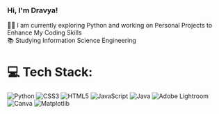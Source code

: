 ### Hi, I'm Dravya!

👨‍💻 I am currently exploring Python and working on Personal Projects to Enhance My Coding Skills<br/>
📚 Studying Information Science Engineering<br/>

<!--![Dravya's GitHub stats](https://github-readme-stats.vercel.app/api?username=reddydravya&show_icons=true&theme=transparent)


## 🌐 Socials:
[![Instagram](https://img.shields.io/badge/Instagram-%23E4405F.svg?logo=Instagram&logoColor=white)](https://instagram.com/dravya_) [![LinkedIn](https://img.shields.io/badge/LinkedIn-%230077B5.svg?logo=linkedin&logoColor=white)](https://linkedin.com/in/www.linkedin.com/in/dravya-b-reddy) [![Pinterest](https://img.shields.io/badge/Pinterest-%23E60023.svg?logo=Pinterest&logoColor=white)](https://pinterest.com/drav_2005) [![X](https://img.shields.io/badge/X-black.svg?logo=X&logoColor=white)](https://x.com/@BreddyDravya) [![email](https://img.shields.io/badge/Email-D14836?logo=gmail&logoColor=white)](mailto:dravya.breddy@gmail.com) -->

# 💻 Tech Stack:
![Python](https://img.shields.io/badge/python-3670A0?style=flat&logo=python&logoColor=ffdd54) ![CSS3](https://img.shields.io/badge/css3-%231572B6.svg?style=flat&logo=css3&logoColor=white) ![HTML5](https://img.shields.io/badge/html5-%23E34F26.svg?style=flat&logo=html5&logoColor=white) ![JavaScript](https://img.shields.io/badge/javascript-%23323330.svg?style=flat&logo=javascript&logoColor=%23F7DF1E) ![Java](https://img.shields.io/badge/java-%23ED8B00.svg?style=flat&logo=openjdk&logoColor=white) ![Adobe Lightroom](https://img.shields.io/badge/Adobe%20Lightroom-31A8FF.svg?style=flat&logo=Adobe%20Lightroom&logoColor=white) ![Canva](https://img.shields.io/badge/Canva-%2300C4CC.svg?style=flat&logo=Canva&logoColor=white) ![Matplotlib](https://img.shields.io/badge/Matplotlib-%23ffffff.svg?style=flat&logo=Matplotlib&logoColor=black)


<!-- # 📊 GitHub Stats:
![](https://github-readme-stats.vercel.app/api?username=reddydravya&theme=dark&hide_border=false&include_all_commits=false&count_private=false)<br/>
![](https://github-readme-streak-stats.herokuapp.com/?user=reddydravya&theme=dark&hide_border=false)<br/>
![](https://github-readme-stats.vercel.app/api/top-langs/?username=reddydravya&theme=dark&hide_border=false&include_all_commits=false&count_private=false&layout=compact)

---
[![](https://visitcount.itsvg.in/api?id=reddydravya&icon=0&color=0)](https://visitcount.itsvg.in)

<!-- Proudly created with GPRM ( https://gprm.itsvg.in ) -->
